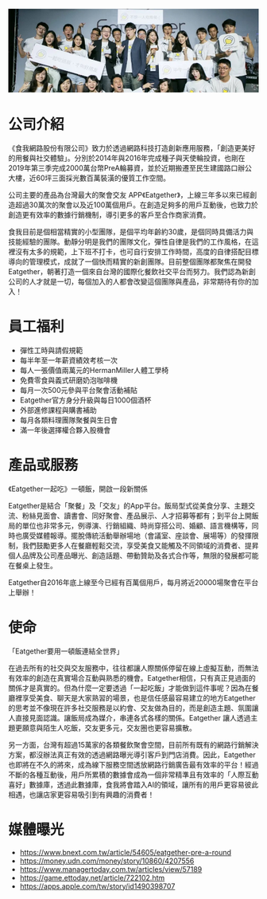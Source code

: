![EatMe](/images/EatMe-Eatgether.jpeg)

# 公司介紹

《食我網路股份有限公司》致力於透過網路科技打造創新應用服務，「創造更美好的用餐與社交體驗」。分別於2014年與2016年完成種子與天使輪投資，也剛在2019年第三季完成2000萬台幣PreA輪募資，並於近期搬遷至民生建國路口辦公大樓，近60坪三面採光數百萬裝潢的優質工作空間。

公司主要的產品為台灣最大的聚會交友 APP《Eatgether》，上線三年多以來已經創造超過30萬次的聚會以及近100萬個用戶。在創造足夠多的用戶互動後，也致力於創造更有效率的數據行銷機制，導引更多的客戶至合作商家消費。

食我目前是個相當精實的小型團隊，是個平均年齡約30歲，是個同時具備活力與技能經驗的團隊。動靜分明是我們的團隊文化，彈性自律是我們的工作風格，在這裡沒有太多的規範，上下班不打卡，也可自行安排工作時間，高度的自律搭配目標導向的管理模式，成就了一個快而精實的新創團隊。目前整個團隊都聚焦在開發 Eatgether，朝著打造一個來自台灣的國際化餐飲社交平台而努力。我們認為新創公司的人才就是一切，每個加入的人都會改變這個團隊與產品，非常期待有你的加入！

# 員工福利

* 彈性工時與請假規範
* 每半年至一年薪資績效考核一次
* 每人一張價值兩萬元的HermanMiller人體工學椅
* 免費零食與義式研磨奶泡咖啡機
* 每月一次500元參與平台聚會活動補貼
* Eatgether官方身分升級與每日1000個酒杯
* 外部進修課程與購書補助
* 每月各類料理團隊聚餐與生日會
* 滿一年後選擇權合夥入股機會

# 產品或服務

《Eatgether一起吃》一頓飯，開啟一段新關係

Eatgether是結合「聚餐」及「交友」的App平台。飯局型式從美食分享、主題交流、粉絲見面會、讀書會、同好聚會、產品展示、人才招募等都有；到平台上開飯局的單位也非常多元，例導演、行銷組織、時尚穿搭公司、婚顧、語言機構等，同時也廣受媒體報導。擺脫傳統活動舉辦場地（會議室、座談會、展場等）的發揮限制，我們鼓勵更多人在餐廳輕鬆交流，享受美食又能觸及不同領域的消費者、提昇個人品牌及公司產品曝光、創造話題、帶動贊助及各式合作等，無限的發展都可能在餐桌上發生。

Eatgether自2016年底上線至今已經有百萬個用戶，每月將近20000場聚會在平台上舉辦！

# 使命

「Eatgether要用一頓飯連結全世界」

在過去所有的社交與交友服務中，往往都讓人際關係停留在線上虛擬互動，而無法有效率的創造在真實場合互動與熟悉的機會。Eatgether相信，只有真正見過面的關係才是真實的。但為什麼一定要透過「一起吃飯」才能做到這件事呢？因為在餐廳裡享受美食、聊天是大家熟習的場景，也是信任感最容易建立的地方Eatgether 的思考並不像現在許多社交服務是以約會、交友做為目的，而是創造主題、氛圍讓人直接見面認識。讓飯局成為媒介，串連各式各樣的關係。Eatgether 讓人透過主題更願意與陌生人吃飯，交友更多元，交友圈也更容易擴散。

另一方面，台灣有超過15萬家的各類餐飲聚會空間，目前所有既有的網路行銷解決方案，都沒辦法真正有效的透過網路曝光導引客戶到門店消費。因此，Eatgether也即將在不久的將來，成為線下服務空間透放網路行銷廣告最有效率的平台！經過不斷的各種互動後，用戶所累積的數據會成為一個非常精準且有效率的「人際互動喜好」數據庫，透過此數據庫，食我將會踏入AI的領域，讓所有的用戶更容易彼此相遇，也讓店家更容易吸引到有興趣的消費者！

# 媒體曝光

* https://www.bnext.com.tw/article/54605/eatgether-pre-a-round
* https://money.udn.com/money/story/10860/4207556
* https://www.managertoday.com.tw/articles/view/57189
* https://game.ettoday.net/article/722102.htm
* https://apps.apple.com/tw/story/id1490398707